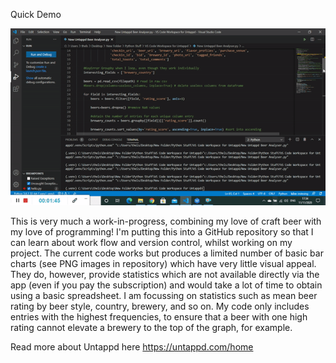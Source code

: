 Quick Demo

![](https://github.com/LucasSD/Untappd-Stats/blob/master/Beer%20Analyser%20Gif.gif)

This is very much a work-in-progress, combining my love of craft beer with my love of programming! I'm putting this into a GitHub repository so that I can learn about work flow and version control, whilst working on my project. The current code works but produces a limited number of basic bar charts (see PNG images in repository) which have very little visual appeal. They do, however, provide statistics which are not available directly via the app (even if you pay the subscription) and would take a lot of time to obtain using a basic spreadsheet. I am focussing on statistics such as mean beer rating by beer style, country, brewery, and so on. My code only includes entries with the highest frequencies, to ensure that a beer with one high rating cannot elevate a brewery to the top of the graph, for example. 

Read more about Untappd here https://untappd.com/home
